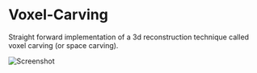 Voxel-Carving
=============

Straight forward implementation of a 3d reconstruction technique called voxel carving (or space carving).

![Screenshot](https://raw.github.com/NewProggie/Voxel-Carving/master/assets/screenshot.png "Screenshot")